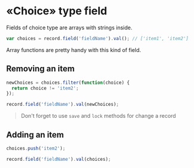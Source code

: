# «Choice» type field

Fields of choice type are arrays with strings inside.

```js
var choices = record.field('fieldName').val(); // ['item1', 'item2']
```

Array functions are pretty handy with this kind of field.

## Removing an item

```js
newChoices = choices.filter(function(choice) {
  return choice != 'item2';
});

record.field('fieldName').val(newChoices);
```

> Don't forget to use `save` and `lock` methods for change a record

## Adding an item

```js
choices.push('item2');

record.field('fieldName').val(choices);
```

